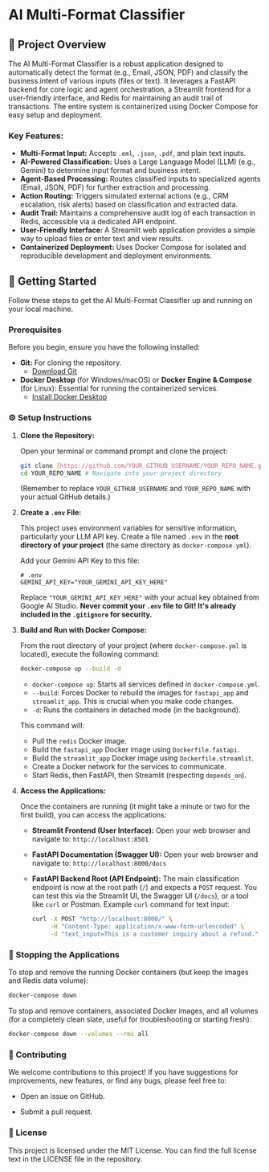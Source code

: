 # AI Multi-Format Classifier

## 🌟 Project Overview

The AI Multi-Format Classifier is a robust application designed to automatically detect the format (e.g., Email, JSON, PDF) and classify the business intent of various inputs (files or text). It leverages a FastAPI backend for core logic and agent orchestration, a Streamlit frontend for a user-friendly interface, and Redis for maintaining an audit trail of transactions. The entire system is containerized using Docker Compose for easy setup and deployment.

### Key Features:

* **Multi-Format Input:** Accepts `.eml`, `.json`, `.pdf`, and plain text inputs.
* **AI-Powered Classification:** Uses a Large Language Model (LLM) (e.g., Gemini) to determine input format and business intent.
* **Agent-Based Processing:** Routes classified inputs to specialized agents (Email, JSON, PDF) for further extraction and processing.
* **Action Routing:** Triggers simulated external actions (e.g., CRM escalation, risk alerts) based on classification and extracted data.
* **Audit Trail:** Maintains a comprehensive audit log of each transaction in Redis, accessible via a dedicated API endpoint.
* **User-Friendly Interface:** A Streamlit web application provides a simple way to upload files or enter text and view results.
* **Containerized Deployment:** Uses Docker Compose for isolated and reproducible development and deployment environments.

## 🚀 Getting Started

Follow these steps to get the AI Multi-Format Classifier up and running on your local machine.

### Prerequisites

Before you begin, ensure you have the following installed:

* **Git:** For cloning the repository.
    * [Download Git](https://git-scm.com/downloads)
* **Docker Desktop** (for Windows/macOS) or **Docker Engine & Compose** (for Linux): Essential for running the containerized services.
    * [Install Docker Desktop](https://www.docker.com/products/docker-desktop)

### ⚙️ Setup Instructions

1.  **Clone the Repository:**

    Open your terminal or command prompt and clone the project:

    ```bash
    git clone [https://github.com/YOUR_GITHUB_USERNAME/YOUR_REPO_NAME.git](https://github.com/YOUR_GITHUB_USERNAME/YOUR_REPO_NAME.git)
    cd YOUR_REPO_NAME # Navigate into your project directory
    ```
    (Remember to replace `YOUR_GITHUB_USERNAME` and `YOUR_REPO_NAME` with your actual GitHub details.)

2.  **Create a `.env` File:**

    This project uses environment variables for sensitive information, particularly your LLM API key. Create a file named `.env` in the **root directory of your project** (the same directory as `docker-compose.yml`).

    Add your Gemini API Key to this file:

    ```
    # .env
    GEMINI_API_KEY="YOUR_GEMINI_API_KEY_HERE"
    ```
    Replace `"YOUR_GEMINI_API_KEY_HERE"` with your actual key obtained from Google AI Studio.
    **Never commit your `.env` file to Git! It's already included in the `.gitignore` for security.**

3.  **Build and Run with Docker Compose:**

    From the root directory of your project (where `docker-compose.yml` is located), execute the following command:

    ```bash
    docker-compose up --build -d
    ```
    * `docker-compose up`: Starts all services defined in `docker-compose.yml`.
    * `--build`: Forces Docker to rebuild the images for `fastapi_app` and `streamlit_app`. This is crucial when you make code changes.
    * `-d`: Runs the containers in detached mode (in the background).

    This command will:
    * Pull the `redis` Docker image.
    * Build the `fastapi_app` Docker image using `Dockerfile.fastapi`.
    * Build the `streamlit_app` Docker image using `Dockerfile.streamlit`.
    * Create a Docker network for the services to communicate.
    * Start Redis, then FastAPI, then Streamlit (respecting `depends_on`).

4.  **Access the Applications:**

    Once the containers are running (it might take a minute or two for the first build), you can access the applications:

    * **Streamlit Frontend (User Interface):**
        Open your web browser and navigate to:
        `http://localhost:8501`

    * **FastAPI Documentation (Swagger UI):**
        Open your web browser and navigate to:
        `http://localhost:8000/docs`

    * **FastAPI Backend Root (API Endpoint):**
        The main classification endpoint is now at the root path (`/`) and expects a `POST` request. You can test this via the Streamlit UI, the Swagger UI (`/docs`), or a tool like `curl` or Postman.
        Example `curl` command for text input:
        ```bash
        curl -X POST "http://localhost:8000/" \
             -H "Content-Type: application/x-www-form-urlencoded" \
             -d "text_input=This is a customer inquiry about a refund."
        ```

### 🛑 Stopping the Applications

To stop and remove the running Docker containers (but keep the images and Redis data volume):

```bash
docker-compose down
```
To stop and remove containers, associated Docker images, and all volumes (for a completely clean slate, useful for troubleshooting or starting fresh):

```bash
docker-compose down --volumes --rmi all
```

### 🤝 Contributing

We welcome contributions to this project! If you have suggestions for improvements, new features, or find any bugs, please feel free to:

*   Open an issue on GitHub.
    
*   Submit a pull request.
    

### 📄 License

This project is licensed under the MIT License. You can find the full license text in the LICENSE file in the repository.
